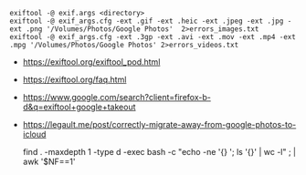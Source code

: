 
    exiftool -@ exif.args <directory>
    exiftool -@ exif_args.cfg -ext .gif -ext .heic -ext .jpeg -ext .jpg -ext .png '/Volumes/Photos/Google Photos'  2>errors_images.txt
    exiftool -@ exif_args.cfg -ext .3gp -ext .avi -ext .mov -ext .mp4 -ext .mpg '/Volumes/Photos/Google Photos' 2>errors_videos.txt
    
* https://exiftool.org/exiftool_pod.html
* https://exiftool.org/faq.html
* https://www.google.com/search?client=firefox-b-d&q=exiftool+google+takeout
* https://legault.me/post/correctly-migrate-away-from-google-photos-to-icloud


    find . -maxdepth 1 -type d -exec bash -c "echo -ne '{} '; ls '{}' | wc -l" \; | awk '$NF==1'
    
